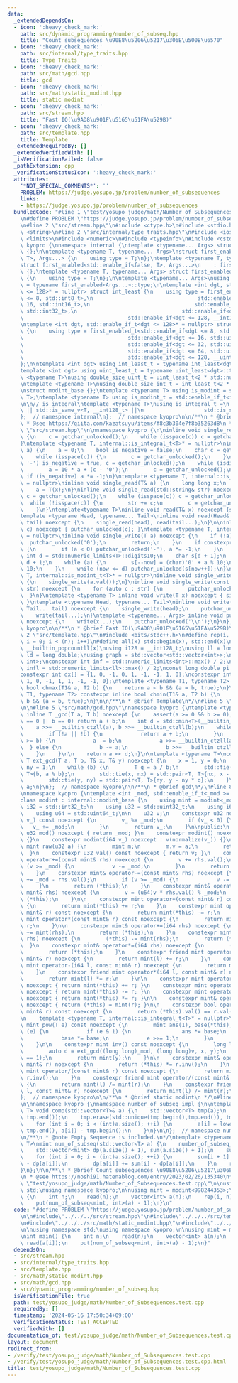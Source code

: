 ```yaml
---
data:
  _extendedDependsOn:
  - icon: ':heavy_check_mark:'
    path: src/dynamic_programming/number_of_subseq.hpp
    title: "Count subsequences \u90E8\u5206\u5217\u306E\u500B\u6570"
  - icon: ':heavy_check_mark:'
    path: src/internal/type_traits.hpp
    title: Type Traits
  - icon: ':heavy_check_mark:'
    path: src/math/gcd.hpp
    title: gcd
  - icon: ':heavy_check_mark:'
    path: src/math/static_modint.hpp
    title: static modint
  - icon: ':heavy_check_mark:'
    path: src/stream.hpp
    title: "Fast IO(\u9AD8\u901F\u5165\u51FA\u529B)"
  - icon: ':heavy_check_mark:'
    path: src/template.hpp
    title: Template
  _extendedRequiredBy: []
  _extendedVerifiedWith: []
  _isVerificationFailed: false
  _pathExtension: cpp
  _verificationStatusIcon: ':heavy_check_mark:'
  attributes:
    '*NOT_SPECIAL_COMMENTS*': ''
    PROBLEM: https://judge.yosupo.jp/problem/number_of_subsequences
    links:
    - https://judge.yosupo.jp/problem/number_of_subsequences
  bundledCode: "#line 1 \"test/yosupo_judge/math/Number_of_Subsequences.test.cpp\"\
    \n#define PROBLEM \"https://judge.yosupo.jp/problem/number_of_subsequences\"\n\
    \n#line 2 \"src/stream.hpp\"\n#include <ctype.h>\n#include <stdio.h>\n#include\
    \ <string>\n#line 2 \"src/internal/type_traits.hpp\"\n#include <iostream>\n#include\
    \ <limits>\n#include <numeric>\n#include <typeinfo>\n#include <cstdint>\n\nnamespace\
    \ kyopro {\nnamespace internal {\ntemplate <typename... Args> struct first_enabled\
    \ {};\n\ntemplate <typename T, typename... Args>\nstruct first_enabled<std::enable_if<true,\
    \ T>, Args...> {\n    using type = T;\n};\ntemplate <typename T, typename... Args>\n\
    struct first_enabled<std::enable_if<false, T>, Args...>\n    : first_enabled<Args...>\
    \ {};\ntemplate <typename T, typename... Args> struct first_enabled<T, Args...>\
    \ {\n    using type = T;\n};\n\ntemplate <typename... Args>\nusing first_enabled_t\
    \ = typename first_enabled<Args...>::type;\n\ntemplate <int dgt, std::enable_if_t<dgt\
    \ <= 128>* = nullptr> struct int_least {\n    using type = first_enabled_t<std::enable_if<dgt\
    \ <= 8, std::int8_t>,\n                                 std::enable_if<dgt <=\
    \ 16, std::int16_t>,\n                                 std::enable_if<dgt <= 32,\
    \ std::int32_t>,\n                                 std::enable_if<dgt <= 64, std::int64_t>,\n\
    \                                 std::enable_if<dgt <= 128, __int128_t>>;\n};\n\
    \ntemplate <int dgt, std::enable_if_t<dgt <= 128>* = nullptr> struct uint_least\
    \ {\n    using type = first_enabled_t<std::enable_if<dgt <= 8, std::uint8_t>,\n\
    \                                 std::enable_if<dgt <= 16, std::uint16_t>,\n\
    \                                 std::enable_if<dgt <= 32, std::uint32_t>,\n\
    \                                 std::enable_if<dgt <= 64, std::uint64_t>,\n\
    \                                 std::enable_if<dgt <= 128, __uint128_t>>;\n\
    };\n\ntemplate <int dgt> using int_least_t = typename int_least<dgt>::type;\n\
    template <int dgt> using uint_least_t = typename uint_least<dgt>::type;\n\ntemplate\
    \ <typename T>\nusing double_size_uint_t = uint_least_t<2 * std::numeric_limits<T>::digits>;\n\
    \ntemplate <typename T>\nusing double_size_int_t = int_least_t<2 * std::numeric_limits<T>::digits>;\n\
    \nstruct modint_base {};\ntemplate <typename T> using is_modint = std::is_base_of<modint_base,\
    \ T>;\ntemplate <typename T> using is_modint_t = std::enable_if_t<is_modint<T>::value>;\n\
    \n\n// is_integral\ntemplate <typename T>\nusing is_integral_t =\n    std::enable_if_t<std::is_integral_v<T>\
    \ || std::is_same_v<T, __int128_t> ||\n                   std::is_same_v<T, __uint128_t>>;\n\
    };  // namespace internal\n};  // namespace kyopro\n\n/**\n * @brief Type Traits\n\
    \ * @see https://qiita.com/kazatsuyu/items/f8c3b304e7f8b35263d8\n */\n#line 6\
    \ \"src/stream.hpp\"\n\nnamespace kyopro {\n\ninline void single_read(char& c)\
    \ {\n    c = getchar_unlocked();\n    while (isspace(c)) c = getchar_unlocked();\n\
    }\ntemplate <typename T, internal::is_integral_t<T>* = nullptr>\ninline void single_read(T&\
    \ a) {\n    a = 0;\n    bool is_negative = false;\n    char c = getchar_unlocked();\n\
    \    while (isspace(c)) {\n        c = getchar_unlocked();\n    }\n    if (c ==\
    \ '-') is_negative = true, c = getchar_unlocked();\n    while (isdigit(c)) {\n\
    \        a = 10 * a + (c - '0');\n        c = getchar_unlocked();\n    }\n   \
    \ if (is_negative) a *= -1;\n}\ntemplate <typename T, internal::is_modint_t<T>*\
    \ = nullptr>\ninline void single_read(T& a) {\n    long long x;\n    single_read(x);\n\
    \    a = T(x);\n}\ninline void single_read(std::string& str) noexcept {\n    char\
    \ c = getchar_unlocked();\n    while (isspace(c)) c = getchar_unlocked();\n  \
    \  while (!isspace(c)) {\n        str += c;\n        c = getchar_unlocked();\n\
    \    }\n}\ntemplate<typename T>\ninline void read(T& x) noexcept {single_read(x);}\n\
    template <typename Head, typename... Tail>\ninline void read(Head& head, Tail&...\
    \ tail) noexcept {\n    single_read(head), read(tail...);\n}\n\ninline void single_write(char\
    \ c) noexcept { putchar_unlocked(c); }\ntemplate <typename T, internal::is_integral_t<T>*\
    \ = nullptr>\ninline void single_write(T a) noexcept {\n    if (!a) {\n      \
    \  putchar_unlocked('0');\n        return;\n    }\n    if constexpr (std::is_signed_v<T>)\
    \ {\n        if (a < 0) putchar_unlocked('-'), a *= -1;\n    }\n    constexpr\
    \ int d = std::numeric_limits<T>::digits10;\n    char s[d + 1];\n    int now =\
    \ d + 1;\n    while (a) {\n        s[--now] = (char)'0' + a % 10;\n        a /=\
    \ 10;\n    }\n    while (now <= d) putchar_unlocked(s[now++]);\n}\ntemplate <typename\
    \ T, internal::is_modint_t<T>* = nullptr>\ninline void single_write(T a) noexcept\
    \ {\n    single_write(a.val());\n}\ninline void single_write(const std::string&\
    \ str) noexcept {\n    for (auto c : str) {\n        putchar_unlocked(c);\n  \
    \  }\n}\ntemplate <typename T> inline void write(T x) noexcept { single_write(x);\
    \ }\ntemplate <typename Head, typename... Tail>\ninline void write(Head head,\
    \ Tail... tail) noexcept {\n    single_write(head);\n    putchar_unlocked(' ');\n\
    \    write(tail...);\n}\ntemplate <typename... Args> inline void put(Args... x)\
    \ noexcept {\n    write(x...);\n    putchar_unlocked('\\n');\n}\n};  // namespace\
    \ kyopro\n\n/**\n * @brief Fast IO(\u9AD8\u901F\u5165\u51FA\u529B)\n */\n#line\
    \ 2 \"src/template.hpp\"\n#include <bits/stdc++.h>\n#define rep(i, n) for (int\
    \ i = 0; i < (n); i++)\n#define all(x) std::begin(x), std::end(x)\n#define popcount(x)\
    \ __builtin_popcountll(x)\nusing i128 = __int128_t;\nusing ll = long long;\nusing\
    \ ld = long double;\nusing graph = std::vector<std::vector<int>>;\nusing P = std::pair<int,\
    \ int>;\nconstexpr int inf = std::numeric_limits<int>::max() / 2;\nconstexpr ll\
    \ infl = std::numeric_limits<ll>::max() / 2;\nconst long double pi = acosl(-1);\n\
    constexpr int dx[] = {1, 0, -1, 0, 1, -1, -1, 1, 0};\nconstexpr int dy[] = {0,\
    \ 1, 0, -1, 1, 1, -1, -1, 0};\ntemplate <typename T1, typename T2> constexpr inline\
    \ bool chmax(T1& a, T2 b) {\n    return a < b && (a = b, true);\n}\ntemplate <typename\
    \ T1, typename T2> constexpr inline bool chmin(T1& a, T2 b) {\n    return a >\
    \ b && (a = b, true);\n}\n\n/**\n * @brief Template\n*/\n#line 5 \"src/math/static_modint.hpp\"\
    \n\n#line 5 \"src/math/gcd.hpp\"\nnamespace kyopro {\ntemplate <typename T> constexpr\
    \ inline T _gcd(T a, T b) noexcept {\n    assert(a >= 0 && b >= 0);\n    if (a\
    \ == 0 || b == 0) return a + b;\n    int d = std::min<T>(__builtin_ctzll(a), __builtin_ctzll(b));\n\
    \    a >>= __builtin_ctzll(a), b >>= __builtin_ctzll(b);\n    while (a != b) {\n\
    \        if (!a || !b) {\n            return a + b;\n        }\n        if (a\
    \ >= b) {\n            a -= b;\n            a >>= __builtin_ctzll(a);\n      \
    \  } else {\n            b -= a;\n            b >>= __builtin_ctzll(b);\n    \
    \    }\n    }\n\n    return a << d;\n}\n\ntemplate <typename T>\nconstexpr inline\
    \ T ext_gcd(T a, T b, T& x, T& y) noexcept {\n    x = 1, y = 0;\n    T nx = 0,\
    \ ny = 1;\n    while (b) {\n        T q = a / b;\n        std::tie(a, b) = std::pair<T,\
    \ T>{b, a % b};\n        std::tie(x, nx) = std::pair<T, T>{nx, x - nx * q};\n\
    \        std::tie(y, ny) = std::pair<T, T>{ny, y - ny * q};\n    }\n    return\
    \ a;\n}\n};  // namespace kyopro\n\n/**\n * @brief gcd\n*/\n#line 8 \"src/math/static_modint.hpp\"\
    \nnamespace kyopro {\ntemplate <int _mod, std::enable_if_t<_mod >= 0>* = nullptr>\n\
    class modint : internal::modint_base {\n    using mint = modint<_mod>;\n    using\
    \ i32 = std::int32_t;\n    using u32 = std::uint32_t;\n    using i64 = std::int64_t;\n\
    \    using u64 = std::uint64_t;\n\n    u32 v;\n    constexpr u32 normalize(i64\
    \ v_) const noexcept {\n        v_ %= _mod;\n        if (v_ < 0) {\n         \
    \   v_ += _mod;\n        }\n        return v_;\n    }\n\npublic:\n    static constexpr\
    \ u32 mod() noexcept { return _mod; }\n    constexpr modint() noexcept : v(0)\
    \ {}\n    constexpr modint(i64 v_) noexcept : v(normalize(v_)) {}\n\n    static\
    \ mint raw(u32 a) {\n        mint m;\n        m.v = a;\n        return m;\n  \
    \  }\n    constexpr u32 val() const noexcept { return v; }\n    constexpr mint&\
    \ operator+=(const mint& rhs) noexcept {\n        v += rhs.val();\n        if\
    \ (v >= _mod) {\n            v -= _mod;\n        }\n        return (*this);\n\
    \    }\n    constexpr mint& operator-=(const mint& rhs) noexcept {\n        v\
    \ += _mod - rhs.val();\n        if (v >= _mod) {\n            v -= _mod;\n   \
    \     }\n        return (*this);\n    }\n    constexpr mint& operator*=(const\
    \ mint& rhs) noexcept {\n        v = (u64)v * rhs.val() % _mod;\n        return\
    \ (*this);\n    }\n\n    constexpr mint operator+(const mint& r) const noexcept\
    \ {\n        return mint(*this) += r;\n    }\n    constexpr mint operator-(const\
    \ mint& r) const noexcept {\n        return mint(*this) -= r;\n    }\n    constexpr\
    \ mint operator*(const mint& r) const noexcept {\n        return mint(*this) *=\
    \ r;\n    }\n\n    constexpr mint& operator+=(i64 rhs) noexcept {\n        (*this)\
    \ += mint(rhs);\n        return (*this);\n    }\n    constexpr mint& operator-=(i64\
    \ rhs) noexcept {\n        (*this) -= mint(rhs);\n        return (*this);\n  \
    \  }\n    constexpr mint& operator*=(i64 rhs) noexcept {\n        (*this) *= mint(rhs);\n\
    \        return (*this);\n    }\n    constexpr friend mint operator+(i64 l, const\
    \ mint& r) noexcept {\n        return mint(l) += r;\n    }\n    constexpr friend\
    \ mint operator-(i64 l, const mint& r) noexcept {\n        return mint(l) -= r;\n\
    \    }\n    constexpr friend mint operator*(i64 l, const mint& r) noexcept {\n\
    \        return mint(l) *= r;\n    }\n\n    constexpr mint operator+(i64 r) const\
    \ noexcept { return mint(*this) += r; }\n    constexpr mint operator-(i64 r) const\
    \ noexcept { return mint(*this) -= r; }\n    constexpr mint operator*(i64 r) const\
    \ noexcept { return mint(*this) *= r; }\n\n    constexpr mint& operator=(i64 r)\
    \ noexcept { return (*this) = mint(r); }\n\n    constexpr bool operator==(const\
    \ mint& r) const noexcept {\n        return (*this).val() == r.val();\n    }\n\
    \n    template <typename T, internal::is_integral_t<T>* = nullptr>\n    constexpr\
    \ mint pow(T e) const noexcept {\n        mint ans(1), base(*this);\n        while\
    \ (e) {\n            if (e & 1) {\n                ans *= base;\n            }\n\
    \            base *= base;\n            e >>= 1;\n        }\n        return ans;\n\
    \    }\n\n    constexpr mint inv() const noexcept {\n        long long x, y;\n\
    \        auto d = ext_gcd((long long)_mod, (long long)v, x, y);\n        assert(d\
    \ == 1);\n        return mint(y);\n    }\n\n    constexpr mint& operator/=(const\
    \ mint& r) noexcept {\n        return (*this) *= r.inv();\n    }\n    constexpr\
    \ mint operator/(const mint& r) const noexcept {\n        return mint(*this) *=\
    \ r.inv();\n    }\n    constexpr friend mint operator/(const mint& l, i64 r) noexcept\
    \ {\n        return mint(l) /= mint(r);\n    }\n    constexpr friend mint operator/(i64\
    \ l, const mint& r) noexcept {\n        return mint(l) /= mint(r);\n    }\n};\n\
    };  // namespace kyopro\n\n/**\n * @brief static modint\n */\n#line 4 \"src/dynamic_programming/number_of_subseq.hpp\"\
    \n\nnamespace kyopro {\nnamespace number_of_subseq_impl {\n\ntemplate <typename\
    \ T> void comp(std::vector<T>& a) {\n    std::vector<T> tmp(a);\n    std::sort(tmp.begin(),\
    \ tmp.end());\n    tmp.erase(std::unique(tmp.begin(),tmp.end()), tmp.end());\n\
    \    for (int i = 0; i < (int)a.size(); ++i) {\n        a[i] = lower_bound(tmp.begin(),\
    \ tmp.end(), a[i]) - tmp.begin();\n    }\n}\n\n};  // namespace number_of_subseq_impl\n\
    \n/**\n * @note Empty Sequence is included.\n*/\ntemplate <typename mint, typename\
    \ T>\nmint num_of_subseq(std::vector<T> a) {\n    number_of_subseq_impl::comp(a);\n\
    \    std::vector<mint> dp(a.size() + 1), sum(a.size() + 1);\n    sum[0] = mint(1);\n\
    \    for (int i = 0; i < (int)a.size(); ++i) {\n        sum[i + 1] = 2 * sum[i]\
    \ - dp[a[i]];\n        dp[a[i]] += sum[i] - dp[a[i]];\n    }\n    return sum[a.size()];\n\
    }\n};\n\n/**\n * @brief Count subsequences \u90E8\u5206\u5217\u306E\u500B\u6570\
    \n * @see https://noshi91.hatenablog.com/entry/2023/02/26/135340\n*/\n#line 7\
    \ \"test/yosupo_judge/math/Number_of_Subsequences.test.cpp\"\n\nusing namespace\
    \ std;\nusing namespace kyopro;\n\nusing mint = modint<998244353>;\n\nint main()\
    \ {\n    int n;\n    read(n);\n    vector<int> a(n);\n    rep(i, n) read(a[i]);\n\
    \    put(num_of_subseq<mint, int>(a) - 1);\n}\n"
  code: "#define PROBLEM \"https://judge.yosupo.jp/problem/number_of_subsequences\"\
    \n\n#include\"../../../src/stream.hpp\"\n#include\"../../../src/template.hpp\"\
    \n#include\"../../../src/math/static_modint.hpp\"\n#include\"../../../src/dynamic_programming/number_of_subseq.hpp\"\
    \n\nusing namespace std;\nusing namespace kyopro;\n\nusing mint = modint<998244353>;\n\
    \nint main() {\n    int n;\n    read(n);\n    vector<int> a(n);\n    rep(i, n)\
    \ read(a[i]);\n    put(num_of_subseq<mint, int>(a) - 1);\n}"
  dependsOn:
  - src/stream.hpp
  - src/internal/type_traits.hpp
  - src/template.hpp
  - src/math/static_modint.hpp
  - src/math/gcd.hpp
  - src/dynamic_programming/number_of_subseq.hpp
  isVerificationFile: true
  path: test/yosupo_judge/math/Number_of_Subsequences.test.cpp
  requiredBy: []
  timestamp: '2024-05-16 17:50:34+09:00'
  verificationStatus: TEST_ACCEPTED
  verifiedWith: []
documentation_of: test/yosupo_judge/math/Number_of_Subsequences.test.cpp
layout: document
redirect_from:
- /verify/test/yosupo_judge/math/Number_of_Subsequences.test.cpp
- /verify/test/yosupo_judge/math/Number_of_Subsequences.test.cpp.html
title: test/yosupo_judge/math/Number_of_Subsequences.test.cpp
---
```

